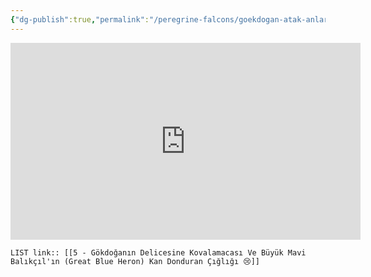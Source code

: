 ```yaml
---
{"dg-publish":true,"permalink":"/peregrine-falcons/goekdogan-atak-anlari/5-goekdoganin-delicesine-kovalamacasi-ve-bueyuek-mavi-balikcil-in-great-blue-heron-kan-donduran-cigligi/","updated":"2024-09-21T16:30:50.314+03:00"}
---
```


<iframe width="560" height="315" src="https://www.youtube.com/embed/XITEuZh1A2g?si=zp7CZLc5_HRanw0r" title="YouTube video player" frameborder="0" allow="accelerometer; autoplay; clipboard-write; encrypted-media; gyroscope; picture-in-picture; web-share" referrerpolicy="strict-origin-when-cross-origin" allowfullscreen></iframe>

`LIST link:: [[5 - Gökdoğanın Delicesine Kovalamacası Ve Büyük Mavi Balıkçıl'ın (Great Blue Heron) Kan Donduran Çığlığı 😢]] `

